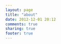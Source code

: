 ```yaml
---
layout: page
title: "about"
date: 2012-12-01 20:12
comments: true
sharing: true
footer: true
---
```

